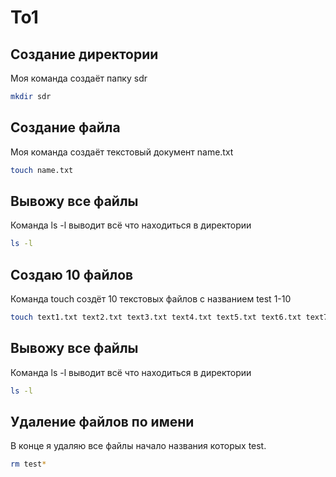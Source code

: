 # To1
## Создание директории
Моя команда создаёт папку sdr 
```bash
mkdir sdr 
```
## Создание файла
Моя команда создаёт текстовый документ name.txt 
```bash
touch name.txt
``` 
## Вывожу все файлы
Команда ls -l выводит всё что находиться в директории
```bash
ls -l
```
 ## Создаю 10 файлов 
 Команда touch создёт 10 текстовых файлов с названием test 1-10 
```bash
touch text1.txt text2.txt text3.txt text4.txt text5.txt text6.txt text7.txt text8.txt text9.txt text10.txt 
```
## Вывожу все файлы
Команда ls -l выводит всё что находиться в директории
```bash
ls -l 
```
## Удаление файлов по имени
В конце я удаляю все файлы начало названия которых test.
```bash
rm test*
```
